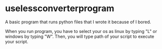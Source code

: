 # uselessconverterprogram
A basic program that runs python files that I wrote it because of I bored.

When you run program, you have to select your os as linux by typing "L" or windows by typing "W". Then, you will type path of your script to execute your script.
